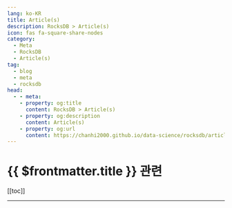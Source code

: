 ```yaml
---
lang: ko-KR
title: Article(s)
description: RocksDB > Article(s)
icon: fas fa-square-share-nodes
category: 
  - Meta
  - RocksDB
  - Article(s)
tag: 
  - blog
  - meta
  - rocksdb
head:
  - - meta:
    - property: og:title
      content: RocksDB > Article(s)
    - property: og:description
      content: Article(s)
    - property: og:url
      content: https://chanhi2000.github.io/data-science/rocksdb/articles/
---
```


# {{ $frontmatter.title }} 관련

[[toc]]

---

<TagLinks />